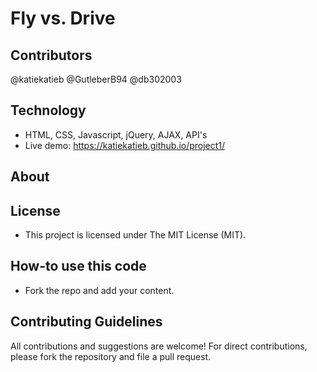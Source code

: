 # Fly vs. Drive

## Contributors
@katiekatieb
@GutleberB94 
@db302003


## Technology
* HTML, CSS, Javascript, jQuery, AJAX, API's
* Live demo: https://katiekatieb.github.io/project1/

## About


## License 
* This project is licensed under The MIT License (MIT).


## How-to use this code
* Fork the repo and add your content.

## Contributing Guidelines
All contributions and suggestions are welcome!
For direct contributions, please fork the repository and file a pull request. 
